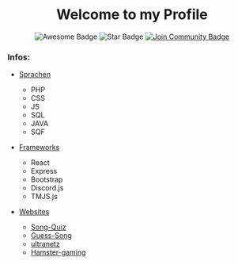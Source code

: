 <h1 align="center">Welcome to my Profile</h1>
<div align="center">
<img src="https://cdn.rawgit.com/sindresorhus/awesome/d7305f38d29fed78fa85652e3a63e154dd8e8829/media/badge.svg" alt="Awesome Badge"/>
<img src="https://img.shields.io/static/v1?label=%F0%9F%8C%9F&message=If%20Useful&style=style=flat&color=BC4E99" alt="Star Badge"/>
<a href="https://discord.gg/yJscwNSEXQ"><img src="https://img.shields.io/discord/843773190609174539.svg?style=flat&label=Join%20Community&color=7289DA" alt="Join Community Badge"/></a>
</div>

### Infos:
  - [Sprachen](#Sprachen)
      - PHP
      - CSS
      - JS
      - SQL
      - JAVA
      - SQF
      
- [Frameworks](#Frameworks)
   - React
   - Express
   - Bootstrap
   - Discord.js
   - TMJS.js
      
- [Websites](#Websites)
  - [Song-Quiz](https://song-quiz.de) 
  - [Guess-Song](https://guess-song.com) 
  - [ultranetz](https://ultranetz.com)
  - [Hamster-gaming](https://hamster-gaming.com) 

